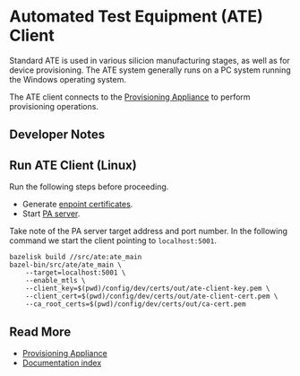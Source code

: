 # Automated Test Equipment (ATE) Client

Standard ATE is used in various silicion manufacturing stages, as well as
for device provisioning. The ATE system generally runs on a PC system running
the Windows operating system.

The ATE client connects to the [Provisioning Appliance](pa.md) to perform
provisioning operations.

## Developer Notes

## Run ATE Client (Linux)

Run the following steps before proceeding.

* Generate [enpoint certificates](auth.md#endpoint-certificates).
* Start [PA server](pa.md#start-pa-server).

Take note of the PA server target address and port number. In the following
command we start the client pointing to `localhost:5001`.

```console
bazelisk build //src/ate:ate_main
bazel-bin/src/ate/ate_main \
    --target=localhost:5001 \
    --enable_mtls \
    --client_key=$(pwd)/config/dev/certs/out/ate-client-key.pem \
    --client_cert=$(pwd)/config/dev/certs/out/ate-client-cert.pem \
    --ca_root_certs=$(pwd)/config/dev/certs/out/ca-cert.pem
```

## Read More

* [Provisioning Appliance](pa.md)
* [Documentation index](README.md)
